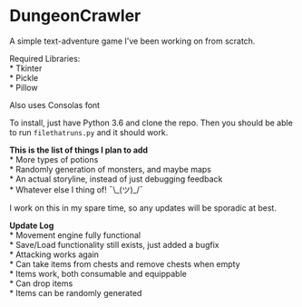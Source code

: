 # DungeonCrawler
A simple text-adventure game I've been working on from scratch.

Required Libraries:  
    * Tkinter  
    * Pickle  
    * Pillow  

Also uses Consolas font  

To install, just have Python 3.6 and clone the repo. Then you should be able to run `filethatruns.py` and it should work.

**This is the list of things I plan to add**  
    * More types of potions  
    * Randomly generation of monsters, and maybe maps  
    * An actual storyline, instead of just debugging feedback  
    * Whatever else I thing of! ¯\\\_(ツ)\_/¯

I work on this in my spare time, so any updates will be sporadic at best.

**Update Log**  
    * Movement engine fully functional  
    * Save/Load functionality still exists, just added a bugfix  
    * Attacking works again  
    * Can take items from chests and remove chests when empty  
    * Items work, both consumable and equippable  
    * Can drop items  
    * Items can be randomly generated  
